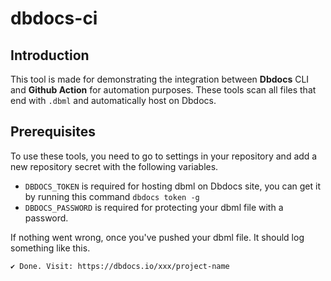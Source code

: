 # dbdocs-ci

## Introduction

This tool is made for demonstrating the integration between **Dbdocs** CLI and **Github Action** for automation purposes.
These tools scan all files that end with `.dbml` and automatically host on Dbdocs.

## Prerequisites
To use these tools, you need to go to settings in your repository and add a new repository secret with the following variables.

- `DBDOCS_TOKEN` is required for hosting dbml on Dbdocs site, you can get it by running this command `dbdocs token -g`
- `DBDOCS_PASSWORD` is required for protecting your dbml file with a password.

If nothing went wrong, once you've pushed your dbml file. It should log something like this.

```✔ Done. Visit: https://dbdocs.io/xxx/project-name```
